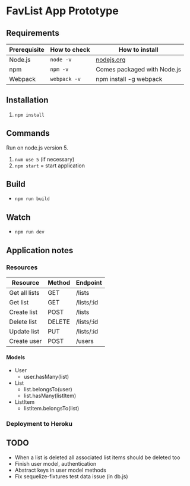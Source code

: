 # FavList App Prototype

## Requirements

| Prerequisite    | How to check    | How to install
| --------------- | ------------    | ------------- |
| Node.js         | `node -v`       | [nodejs.org](http://nodejs.org/) |
| npm             | `npm -v`        | Comes packaged with Node.js |
| Webpack		  | `webpack -v`	| npm install -g webpack |

## Installation

1. `npm install`

## Commands

Run on node.js version 5.

1. `nvm use 5` (if necessary)
2. `npm start` = start application

## Build

* `npm run build`

## Watch

* `npm run dev`

## Application notes

### Resources

| Resource	      | Method    		| Endpoint
| --------------- | ------------    | ------------- |
| Get all lists   | GET       		| /lists        |
| Get list     	  | GET       		| /lists/:id    |
| Create list     | POST       		| /lists	    |
| Delete list     | DELETE       	| /lists/:id	|
| Update list     | PUT       	    | /lists/:id	|
| Create user     | POST       		| /users	    |

#### Models

* User
	* user.hasMany(list)
* List
	* list.belongsTo(user)
	* list.hasMany(listItem)
* ListItem
	* listItem.belongsTo(list)

### Deployment to Heroku

## TODO

* When a list is deleted all associated list items should be deleted too
* Finish user model, authentication
* Abstract keys in user model methods
* Fix sequelize-fixtures test data issue (in db.js)
